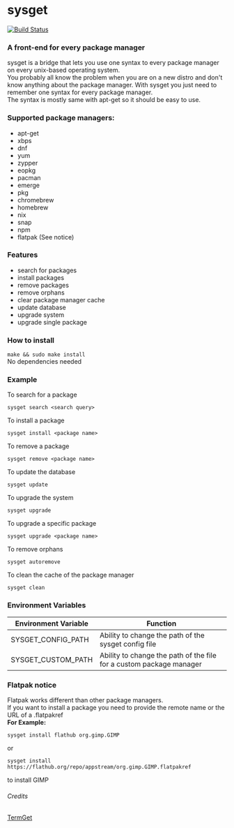 # sysget

[![Build Status](https://travis-ci.org/emilengler/sysget.svg?branch=master)](https://travis-ci.org/emilengler/sysget)
### A front-end for every package manager<br>
sysget is a bridge that lets you use one syntax to every package manager on every unix-based operating system.<br>
You probably all know the problem when you are on a new distro and don't know anything about the package manager. With sysget you just need to remember one syntax for every package manager.<br>
The syntax is mostly same with apt-get so it should be easy to use. <br>
### Supported package managers:
* apt-get
* xbps
* dnf
* yum
* zypper
* eopkg
* pacman
* emerge
* pkg
* chromebrew
* homebrew
* nix
* snap
* npm
* flatpak (See notice)

### Features
* search for packages
* install packages
* remove packages
* remove orphans
* clear package manager cache
* update database
* upgrade system
* upgrade single package

### How to install
```make && sudo make install```<br>
No dependencies needed

### Example
To search for a package
```
sysget search <search query>
```
To install a package
```
sysget install <package name>
```
To remove a package
```
sysget remove <package name>
```
To update the database
```
sysget update
```
To upgrade the system
```
sysget upgrade
```
To upgrade a specific package
```
sysget upgrade <package name>
```
To remove orphans
```
sysget autoremove
```
To clean the cache of the package manager
```
sysget clean
```
### Environment Variables
| Environment Variable | Function                                                            |
|----------------------|---------------------------------------------------------------------|
| SYSGET_CONFIG_PATH   | Ability to change the path of the sysget config file                |
| SYSGET_CUSTOM_PATH   | Ability to change the path of the file for a custom package manager |

### Flatpak notice
Flatpak works different than other package managers.<br>
If you want to install a package you need to provide the remote name or the URL of a .flatpakref<br>
**For Example:**<br>
```
sysget install flathub org.gimp.GIMP
```
or
```
sysget install https://flathub.org/repo/appstream/org.gimp.GIMP.flatpakref
```
to install GIMP

###### Credits
[TermGet](https://github.com/termget/termget)
